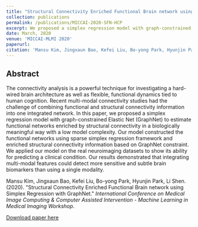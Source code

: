 ```yaml
---
title: "Structural Connectivity Enriched Functional Brain network using Simplex Regression with GraphNet"
collection: publications
permalink: /publications/MICCAI-2020-SFN-HCP
excerpt: We proposed a simplex regression model with graph-constrained Elastic Net (GraphNet) to estimate functional networks enriched by structural connectivity in a biologically meaningful way with a low model complexity.
date: March, 2020
venue: 'MICCAI-MLMI 2020'
paperurl: 
citation: 'Mansu Kim, Jingxaun Bao, Kefei Liu, Bo-yong Park, Hyunjin Park, Li Shen. (2020). &quot;Structural Connectivity Enriched Functional Brain network using Simplex Regression with GraphNet.&quot; <i>TBD</i>.'
---
```


## Abstract
The connectivity analysis is a powerful technique for investigating a hard-wired brain architecture as well as flexible, functional dynamics tied to human cognition. Recent multi-modal connectivity studies had the challenge of combining functional and structural connectivity information into one integrated network. In this paper, we proposed a simplex regression model with graph-constrained Elastic Net (GraphNet) to estimate functional networks enriched by structural connectivity in a biologically meaningful way with a low model complexity. Our model constructed the functional networks using sparse simplex regression framework and enriched structural connectivity information based on GraphNet constraint. We applied our model on the real neuroimaging datasets to show its ability for predicting a clinical condition. Our results demonstrated that integrating multi-modal features could detect more sensitive and subtle brain biomarkers than using a single modality.

Mansu Kim, Jingxaun Bao, Kefei Liu, Bo-yong Park, Hyunjin Park, Li Shen. (2020). &quot;Structural Connectivity Enriched Functional Brain network using Simplex Regression with GraphNet.&quot; <i> International Conference on Medical Image Computing & Computer Assisted Intervention - Machine Learning in Medical Imaging Workshop</i>.

[Download paper here](http://academicpages.github.io/files/paper1.pdf)

